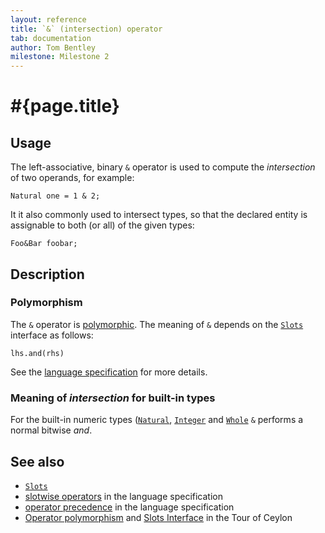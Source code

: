 ```yaml
---
layout: reference
title: `&` (intersection) operator
tab: documentation
author: Tom Bentley
milestone: Milestone 2
---
```


# #{page.title}

## Usage 

The left-associative, binary `&` operator is used to compute the 
*intersection* of two operands, for example:

    Natural one = 1 & 2;

It it also commonly used to intersect types, so that the declared entity 
is assignable to both (or all) of the given types:

    Foo&Bar foobar;

## Description

### Polymorphism

The `&` operator is [polymorphic](/documentation/reference/operator/operator-polymorphism). 
The meaning of `&` depends on the 
[`Slots`](../../ceylon.language/Slots) interface as follows:

    lhs.and(rhs)

See the [language specification](#{site.urls.spec}#slotwiseoperators) for 
more details.

### Meaning of *intersection* for built-in types

For the built-in numeric types ([`Natural`](../../ceylon.language/Natural), 
[`Integer`](../../ceylon.language/Integer) and
[`Whole`](../../ceylon.language/Whole) 
`&` performs a normal bitwise *and*. 

## See also

* [`Slots`](../../ceylon.language/Slots)
* [slotwise operators](#{site.urls.spec}#slotwiseoperators) in the 
  language specification
* [operator precedence](#{site.urls.spec}#operatorprecedence) in the 
  language specification
* [Operator polymorphism](/documentation/tour/language-module/#operator_polymorphism) 
  and 
  [Slots Interface](/documentation/tour/language-module/#the_slots_interface) 
  in the Tour of Ceylon

